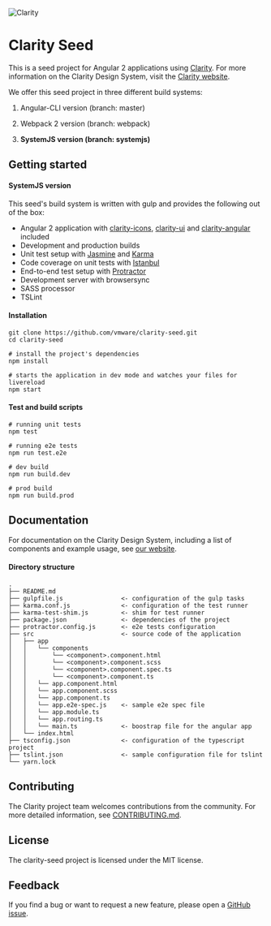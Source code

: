 ![Clarity](logo.png)

Clarity Seed
============
This is a seed project for Angular 2 applications using [Clarity](https://github.com/vmware/clarity). For more information on the Clarity Design System, visit the [Clarity website](https://vmware.github.io/clarity/).

We offer this seed project in three different build systems:

1. Angular-CLI version (branch: master)

2. Webpack 2 version (branch: webpack)

3. **SystemJS version (branch: systemjs)**


Getting started
---------------

#### SystemJS version

This seed's build system is written with gulp and provides the following out of the box:

- Angular 2 application with [clarity-icons](https://www.npmjs.com/package/clarity-icons), [clarity-ui](https://www.npmjs.com/package/clarity-ui) and [clarity-angular](https://www.npmjs.com/package/clarity-angular) included
- Development and production builds
- Unit test setup with [Jasmine](https://jasmine.github.io/) and [Karma](https://karma-runner.github.io/)
- Code coverage on unit tests with [Istanbul](http://gotwarlost.github.io/istanbul/)
- End-to-end test setup with [Protractor](http://www.protractortest.org/)
- Development server with browsersync
- SASS processor
- TSLint


#### Installation
```
git clone https://github.com/vmware/clarity-seed.git
cd clarity-seed

# install the project's dependencies
npm install

# starts the application in dev mode and watches your files for livereload
npm start
```

#### Test and build scripts
```
# running unit tests
npm test

# running e2e tests
npm run test.e2e

# dev build
npm run build.dev

# prod build
npm run build.prod
```

## Documentation

For documentation on the Clarity Design System, including a list of components and example usage, see [our website](https://vmware.github.io/clarity).

#### Directory structure
```
.
├── README.md
├── gulpfile.js                <- configuration of the gulp tasks
├── karma.conf.js              <- configuration of the test runner
├── karma-test-shim.js         <- shim for test runner
├── package.json               <- dependencies of the project
├── protractor.config.js       <- e2e tests configuration
├── src                        <- source code of the application
│   ├── app
│   │   └── components
│   │       └── <component>.component.html
│   │       └── <component>.component.scss
│   │       └── <component>.component.spec.ts
│   │       └── <component>.component.ts
│   │   └── app.component.html
│   │   └── app.component.scss
│   │   └── app.component.ts
│   │   └── app.e2e-spec.js    <- sample e2e spec file
│   │   └── app.module.ts
│   │   └── app.routing.ts
│   │   └── main.ts            <- boostrap file for the angular app
│   └── index.html
├── tsconfig.json              <- configuration of the typescript project
├── tslint.json                <- sample configuration file for tslint
└── yarn.lock
```


## Contributing

The Clarity project team welcomes contributions from the community. For more detailed information, see [CONTRIBUTING.md](CONTRIBUTING.md).

## License

The clarity-seed project is licensed under the MIT license.

## Feedback

If you find a bug or want to request a new feature, please open a [GitHub issue](https://github.com/vmware/clarity-seed/issues).
